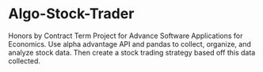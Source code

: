 # Algo-Stock-Trader
Honors by Contract Term Project for Advance Software Applications for Economics. Use alpha advantage API and pandas to collect, organize, and analyze stock data. Then create a stock trading strategy based off this data collected. 
